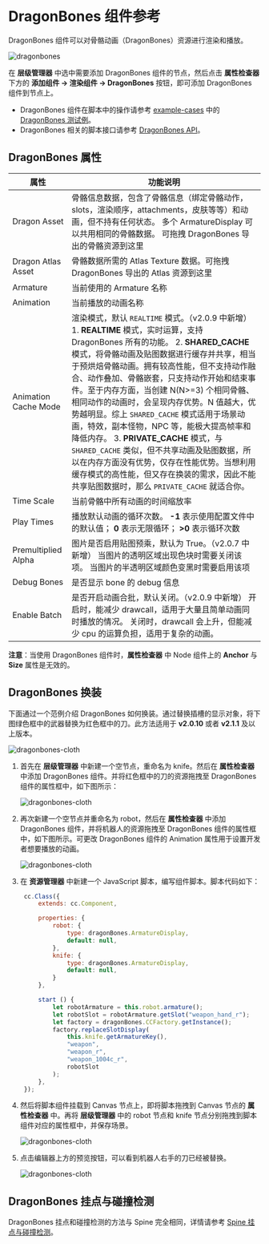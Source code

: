 # DragonBones 组件参考

DragonBones 组件可以对骨骼动画（DragonBones）资源进行渲染和播放。

![dragonbones](https://gitee.com/nlpleaf/PicGo/raw/master/bf2ccfde7030d5f817f4c0a32af8ef3f)

在 **层级管理器** 中选中需要添加 DragonBones 组件的节点，然后点击 **属性检查器** 下方的 **添加组件 -> 渲染组件 -> DragonBones** 按钮，即可添加 DragonBones 组件到节点上。

- DragonBones 组件在脚本中的操作请参考 [example-cases](https://github.com/cocos-creator/example-cases) 中的 [DragonBones 测试例](https://github.com/cocos-creator/example-cases/tree/master/assets/cases/dragonbones)。
- DragonBones 相关的脚本接口请参考 [DragonBones API](https://docs.cocos.com/creator/api/zh/modules/dragonBones.html)。

## DragonBones 属性

| 属性                 | 功能说明                                                     |
| -------------------- | ------------------------------------------------------------ |
| Dragon Asset         | 骨骼信息数据，包含了骨骼信息（绑定骨骼动作，slots，渲染顺序，attachments，皮肤等等）和动画，但不持有任何状态。 多个 ArmatureDisplay 可以共用相同的骨骼数据。 可拖拽 DragonBones 导出的骨骼资源到这里 |
| Dragon Atlas Asset   | 骨骼数据所需的 Atlas Texture 数据。可拖拽 DragonBones 导出的 Atlas 资源到这里 |
| Armature             | 当前使用的 Armature 名称                                     |
| Animation            | 当前播放的动画名称                                           |
| Animation Cache Mode | 渲染模式，默认 `REALTIME` 模式。（v2.0.9 中新增） 1. **REALTIME** 模式，实时运算，支持 DragonBones 所有的功能。 2. **SHARED_CACHE** 模式，将骨骼动画及贴图数据进行缓存并共享，相当于预烘焙骨骼动画。拥有较高性能，但不支持动作融合、动作叠加、骨骼嵌套，只支持动作开始和结束事件。至于内存方面，当创建 N(N>=3) 个相同骨骼、相同动作的动画时，会呈现内存优势。N 值越大，优势越明显。综上 `SHARED_CACHE` 模式适用于场景动画，特效，副本怪物，NPC 等，能极大提高帧率和降低内存。 3. **PRIVATE_CACHE** 模式，与 `SHARED_CACHE` 类似，但不共享动画及贴图数据，所以在内存方面没有优势，仅存在性能优势。当想利用缓存模式的高性能，但又存在换装的需求，因此不能共享贴图数据时，那么 `PRIVATE_CACHE` 就适合你。 |
| Time Scale           | 当前骨骼中所有动画的时间缩放率                               |
| Play Times           | 播放默认动画的循环次数。 **-1** 表示使用配置文件中的默认值； **0** 表示无限循环； **>0** 表示循环次数 |
| Premultiplied Alpha  | 图片是否启用贴图预乘，默认为 True。（v2.0.7 中新增） 当图片的透明区域出现色块时需要关闭该项。 当图片的半透明区域颜色变黑时需要启用该项 |
| Debug Bones          | 是否显示 bone 的 debug 信息                                  |
| Enable Batch         | 是否开启动画合批，默认关闭。（v2.0.9 中新增） 开启时，能减少 drawcall，适用于大量且简单动画同时播放的情况。 关闭时，drawcall 会上升，但能减少 cpu 的运算负担，适用于复杂的动画。 |

**注意**：当使用 DragonBones 组件时，**属性检查器** 中 Node 组件上的 **Anchor** 与 **Size** 属性是无效的。

## DragonBones 换装

下面通过一个范例介绍 DragonBones 如何换装。通过替换插槽的显示对象，将下图绿色框中的武器替换为红色框中的刀。此方法适用于 **v2.0.10** 或者 **v2.1.1** 及以上版本。

![dragonbones-cloth](https://gitee.com/nlpleaf/PicGo/raw/master/e7321c95c6843e138acda78e8ab22dc9)

1. 首先在 **层级管理器** 中新建一个空节点，重命名为 knife。然后在 **属性检查器** 中添加 DragonBones 组件。并将红色框中的刀的资源拖拽至 DragonBones 组件的属性框中，如下图所示：

   ![dragonbones-cloth](https://gitee.com/nlpleaf/PicGo/raw/master/7ed160730055784b30bbf86f6d9cca5d)

2. 再次新建一个空节点并重命名为 robot，然后在 **属性检查器** 中添加 DragonBones 组件，并将机器人的资源拖拽至 DragonBones 组件的属性框中，如下图所示。可更改 DragonBones 组件的 Animation 属性用于设置开发者想要播放的动画。

   ![dragonbones-cloth](https://gitee.com/nlpleaf/PicGo/raw/master/862fe491251b700bc14947c7afc73aec)

3. 在 **资源管理器** 中新建一个 JavaScript 脚本，编写组件脚本。脚本代码如下：

   ```js
    cc.Class({
        extends: cc.Component,
   
        properties: {
            robot: {
                type: dragonBones.ArmatureDisplay,
                default: null,
            },
            knife: {
                type: dragonBones.ArmatureDisplay,
                default: null,
            }
        },
   
        start () {
            let robotArmature = this.robot.armature();
            let robotSlot = robotArmature.getSlot("weapon_hand_r");
            let factory = dragonBones.CCFactory.getInstance();
            factory.replaceSlotDisplay(
                this.knife.getArmatureKey(), 
                "weapon", 
                "weapon_r", 
                "weapon_1004c_r", 
                robotSlot
            );
        },
    });
   ```

4. 然后将脚本组件挂载到 Canvas 节点上，即将脚本拖拽到 Canvas 节点的 **属性检查器** 中。再将 **层级管理器** 中的 robot 节点和 knife 节点分别拖拽到脚本组件对应的属性框中，并保存场景。

   ![dragonbones-cloth](https://gitee.com/nlpleaf/PicGo/raw/master/62400a697d095a00d4f772351627be2e)

5. 点击编辑器上方的预览按钮，可以看到机器人右手的刀已经被替换。

   ![dragonbones-cloth](https://gitee.com/nlpleaf/PicGo/raw/master/b0adfa25a4c2dac41380c8807d5bffb0)

## DragonBones 挂点与碰撞检测

DragonBones 挂点和碰撞检测的方法与 Spine 完全相同，详情请参考 [Spine 挂点与碰撞检测](https://docs.cocos.com/creator/manual/zh/components/spine.html)。